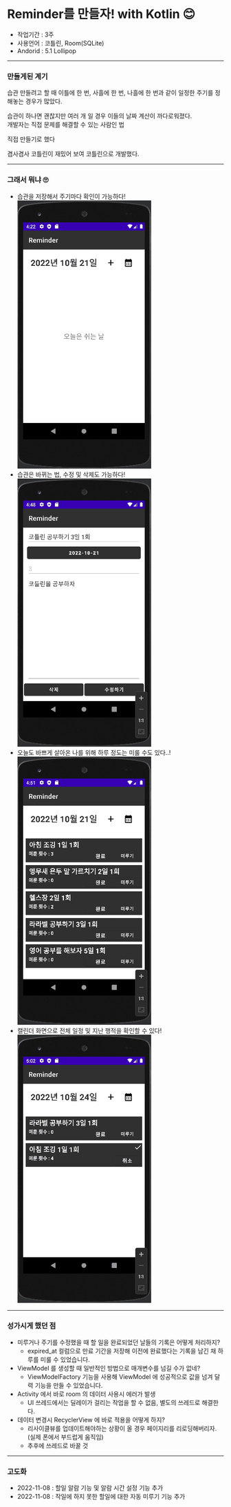 # Reminder를 만들자! with Kotlin 😊

- 작업기간 : 3주 <br/>
- 사용언어 : 코틀린, Room(SQLite) <br/>
- Andorid : 5.1 Lollipop
<hr/>

### 만들게된 계기
습관 만들려고 할 때 이틀에 한 번, 사흘에 한 번, 나흘에 한 번과 같이 일정한 주기를 정해놓는 경우가 많았다.<br/>

습관이 하나면 괜찮지만 여러 개 일 경우 이들의 날짜 계산이 까다로워졌다.<br/>
개발자는 직접 문제를 해결할 수 있는 사람인 법  <br/>

직접 만들기로 했다

겸사겸사 코틀린이 재밌어 보여 코틀린으로 개발했다.
<hr/>

### 그래서 뭐냐 🙄

- 습관을 저장해서 주기마다 확인이 가능하다! <br/>
 ![](source/todo_create.gif)
- 습관은 바뀌는 법, 수정 및 삭제도 가능하다! <br/>
 ![](source/todo_edit.gif)
- 오늘도 바쁘게 살아온 나를 위해 하루 정도는 미룰 수도 있다..! <br/>
 ![](source/todo_delay.gif)
- 캘린더 화면으로 전체 일정 및 지난 행적을 확인할 수 있다! <br/>
 ![](source/todo_calendar.gif)

<hr/>

### 성가시게 했던 점
- 미루거나 주기를 수정했을 때 할 일을 완료되었던 날들의 기록은 어떻게 처리하지?
  - expired_at 컬럼으로 만료 기간을 저장해 이전에 완료했다는 기록을 남긴 채 하루를 미룰 수 있었습니다.   
- ViewModel 를 생성할 때 일반적인 방법으로 매개변수를 넘길 수가 없네?
  - ViewModelFactory 기능을 사용해 ViewModel 에 성공적으로 값을 넘겨 달력 기능을 만들 수 있었습니다. 
- Activity 에서 바로 room 의 데이터 사용시 에러가 발생
  - UI 쓰레드에서는 딜레이가 걸리는 작업을 할 수 없음, 별도의 쓰레드로 해결한다. 
- 데이터 변경시 RecyclerView 에 바로 적용을 어떻게 하지?
  - 리사이클뷰를 업데이트해야하는 상황이 올 경우 페이지리를 리로딩해버리자. (실제 폰에서 부드럽게 움직임)
  - 추후에 쓰레드로 바꿀 것

<hr/>

### 고도화
- 2022-11-08 : 할일 알람 기능 및 알람 시간 설정 기능 추가 
- 2022-11-08 : 작일에 하지 못한 할일에 대한 자동 미루기 기능 추가